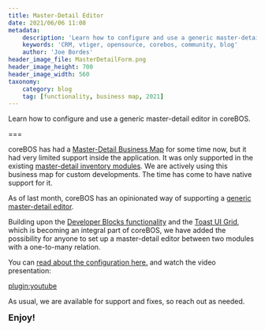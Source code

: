 ```yaml
---
title: Master-Detail Editor
date: 2021/06/06 11:08
metadata:
    description: 'Learn how to configure and use a generic master-detail editor in coreBOS.'
    keywords: 'CRM, vtiger, opensource, corebos, community, blog'
    author: 'Joe Bordes'
header_image_file: MasterDetailForm.png
header_image_height: 700
header_image_width: 560
taxonomy:
    category: blog
    tag: [functionality, business map, 2021]
---
```


Learn how to configure and use a generic master-detail editor in coreBOS.

===

coreBOS has had a [Master-Detail Business Map](https://corebos.com/documentation/doku.php?noprocess=1&id=en:adminmanual:businessmappings:masterdetailmapping) for some time now, but it had very limited support inside the application. It was only supported in the existing [master-detail inventory modules](https://corebos.com/documentation/doku.php?noprocess=1&id=en:adminmanual:businessmappings:masterdetailmapping#master_detail_on_inventory_modules). We are actively using this business map for custom developments. The time has come to have native support for it.

As of last month, coreBOS has an opinionated way of supporting a [generic master-detail editor](https://en.wikipedia.org/wiki/Master%E2%80%93detail_interface).

Building upon the [Developer Blocks functionality](https://corebos.com/documentation/doku.php?noprocess=1&id=en:devel:add_special_block&#developer_blocks) and the [Toast UI Grid](https://ui.toast.com/tui-grid), which is becoming an integral part of coreBOS, we have added the possibility for anyone to set up a master-detail editor between two modules with a one-to-many relation.

You can [read about the configuration here.](https://corebos.com/documentation/doku.php?noprocess=1&id=en:adminmanual:businessmappings:masterdetailmapping) and watch the video presentation:

[plugin:youtube](https://youtu.be/pb05jH-HeBA)

As usual, we are available for support and fixes, so reach out as needed.

**<span style="font-size:large">Enjoy!</span>**
